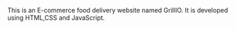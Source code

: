This is an E-commerce food delivery website named GrillIO. It is developed using HTML,CSS and JavaScript.
